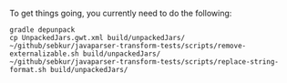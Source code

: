 To get things going, you currently need to do the following:

    gradle depunpack
    cp UnpackedJars.gwt.xml build/unpackedJars/
    ~/github/sebkur/javaparser-transform-tests/scripts/remove-externalizable.sh build/unpackedJars/
    ~/github/sebkur/javaparser-transform-tests/scripts/replace-string-format.sh build/unpackedJars/
